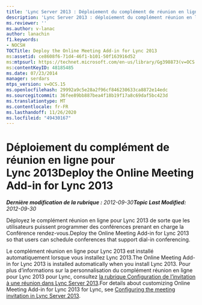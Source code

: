 ```yaml
---
title: 'Lync Server 2013 : Déploiement du complément de réunion en ligne pour Lync 2013'
description: 'Lync Server 2013 : déploiement du complément réunion en ligne pour Lync 2013.'
ms.reviewer: ''
ms.author: v-lanac
author: lanachin
f1.keywords:
- NOCSH
TOCTitle: Deploy the Online Meeting Add-in for Lync 2013
ms:assetid: ce8608f6-71d4-46f1-b101-50f163916d52
ms:mtpsurl: https://technet.microsoft.com/en-us/library/Gg398873(v=OCS.15)
ms:contentKeyID: 48185485
ms.date: 07/23/2014
manager: serdars
mtps_version: v=OCS.15
ms.openlocfilehash: 29992a9c5e28a2f96cf846230633ca8872e14edc
ms.sourcegitcommit: 36fee89bb887bea4f18b19f17a8c69daf5bc423d
ms.translationtype: MT
ms.contentlocale: fr-FR
ms.lasthandoff: 11/26/2020
ms.locfileid: "49430167"
---
```

# <a name="deploy-the-online-meeting-add-in-for-lync-2013"></a><span data-ttu-id="6e951-103">Déploiement du complément de réunion en ligne pour Lync 2013</span><span class="sxs-lookup"><span data-stu-id="6e951-103">Deploy the Online Meeting Add-in for Lync 2013</span></span>

<div data-xmlns="http://www.w3.org/1999/xhtml">

<div class="topic" data-xmlns="http://www.w3.org/1999/xhtml" data-msxsl="urn:schemas-microsoft-com:xslt" data-cs="https://msdn.microsoft.com/">

<div data-asp="https://msdn2.microsoft.com/asp">



</div>

<div id="mainSection">

<div id="mainBody"><span data-ttu-id="6e951-104">

<span> </span></span><span class="sxs-lookup"><span data-stu-id="6e951-104">

<span> </span></span></span>

<span data-ttu-id="6e951-105">_**Dernière modification de la rubrique :** 2012-09-30_</span><span class="sxs-lookup"><span data-stu-id="6e951-105">_**Topic Last Modified:** 2012-09-30_</span></span>

<span data-ttu-id="6e951-106">Déployez le complément réunion en ligne pour Lync 2013 de sorte que les utilisateurs puissent programmer des conférences prenant en charge la Conférence rendez-vous.</span><span class="sxs-lookup"><span data-stu-id="6e951-106">Deploy the Online Meeting Add-in for Lync 2013 so that users can schedule conferences that support dial-in conferencing.</span></span>

<span data-ttu-id="6e951-107">Le complément réunion en ligne pour Lync 2013 est installé automatiquement lorsque vous installez Lync 2013.</span><span class="sxs-lookup"><span data-stu-id="6e951-107">The Online Meeting Add-in for Lync 2013 is installed automatically when you install Lync 2013.</span></span> <span data-ttu-id="6e951-108">Pour plus d’informations sur la personnalisation du complément réunion en ligne pour Lync 2013 pour Lync, consultez [la rubrique Configuration de l’invitation à une réunion dans Lync Server 2013](lync-server-2013-configuring-the-meeting-invitation.md).</span><span class="sxs-lookup"><span data-stu-id="6e951-108">For details about customizing Online Meeting Add-in for Lync 2013 for Lync, see [Configuring the meeting invitation in Lync Server 2013](lync-server-2013-configuring-the-meeting-invitation.md).</span></span>

<span data-ttu-id="6e951-109"></div>

<span> </span>

</div>

</div>

</span><span class="sxs-lookup"><span data-stu-id="6e951-109"></div>

<span> </span>

</div>

</div>

</span></span></div>

